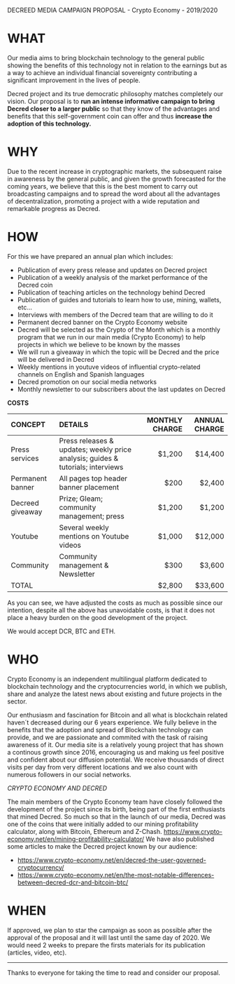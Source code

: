 DECREED MEDIA CAMPAIGN PROPOSAL - Crypto Economy - 2019/2020


# **WHAT**

Our media aims to bring blockchain technology to the general public showing the benefits of this technology not in relation to the earnings but as a way to achieve an individual financial sovereignty contributing a significant improvement in the lives of people.

Decred project and its true democratic philosophy matches completely our vision. Our proposal is to **run an intense informative campaign to bring Decred closer to a larger public** so that they know of the advantages and benefits that this self-government coin can offer and thus **increase the adoption of this technology.**

# **WHY**

Due to the recent increase in cryptographic markets, the subsequent raise in awareness by the general public, and given the growth forecasted for the coming years, we believe that this is the best moment to carry out broadcasting campaigns and to spread the word about all the advantages of decentralization, promoting a project with a wide reputation and remarkable progress as Decred.

# **HOW**

For this we have prepared an annual plan which includes:
 
-  Publication of every press release and updates on Decred project
-  Publication of a weekly analysis of the market performance of the Decred coin
-  Publication of teaching articles on the technology behind Decred
-  Publication of guides and tutorials to learn how to use, mining, wallets, etc…
-  Interviews with members of the Decred team that are willing to do it
-  Permanent decred banner on the Crypto Economy website
-  Decred will be selected as the Crypto of the Month which is a monthly program that we run in our main media (Crypto Economy) to help projects in which we believe to be known by the masses
-  We will run a giveaway in which the topic will be Decred and the price will be delivered in Decred
-  Weekly mentions in youtuve videos of influential crypto-related channels on English and Spanish languages
-  Decred promotion on our social media networks
-  Monthly newsletter to our subscribers about the last updates on Decred

**COSTS**

| CONCEPT | DETAILS | MONTHLY CHARGE | ANNUAL CHARGE |
| :------- | :------- | ------: | -----: |
| Press services | Press releases & updates; weekly price analysis; guides & tutorials; interviews | $1,200 | $14,400 |
| Permanent banner | All pages top header banner placement | $200 | $2,400 |
| Decreed giveaway | Prize; Gleam; community management; press | $1,200 | $1,200 |
| Youtube | Several weekly mentions on Youtube videos | $1,000 | $12,000 |
| Community | Community management & Newsletter | $300 | $3,600 |
| TOTAL | | $2,800 | $33,600 |
As you can see, we have adjusted the costs as much as possible since our intention, despite all the above has unavoidable costs, is that it does not place a heavy burden on the good development of the project.

We would accept DCR, BTC and ETH.

# **WHO**

Crypto Economy is an independent multilingual platform dedicated to blockchain technology and the cryptocurrencies world, in which we publish, share and analyze the latest news about existing and future projects in the sector.

Our enthusiasm and fascination for Bitcoin and all what is blockchain related haven´t decreased during our 6 years experience. We fully believe in the benefits that the adoption and spread of Blockchain technology can provide, and we are passionate and commited with the task of raising awareness of it.
Our media site is a relatively young project that has shown a continous growth since 2016, encouraging us and making us feel positive and confident about our diffusion potential. We receive thousands of direct visits per day from very different locations and we also count with numerous followers in our social networks.

_CRYPTO ECONOMY AND DECRED_

The main members of the Crypto Economy team have closely followed the development of the project since its birth, being part of the first enthusiasts that mined Decred. So much so that in the launch of our media, Decred was one of the coins that were initially added to our mining profitability calculator, along with Bitcoin, Ethereum and Z-Chash.
https://www.crypto-economy.net/en/mining-profitability-calculator/
We have also published some articles to make the Decred project known by our audience:

- https://www.crypto-economy.net/en/decred-the-user-governed-cryptocurrency/
- https://www.crypto-economy.net/en/the-most-notable-differences-between-decred-dcr-and-bitcoin-btc/ 

# **WHEN**

If approved, we plan to star the campaign as soon as possible after the approval of the proposal and it will last until the same day of 2020.  We would need 2 weeks to prepare the firsts materials for its publication (articles, video, etc).

----------------------

Thanks to everyone for taking the time to read and consider our proposal.